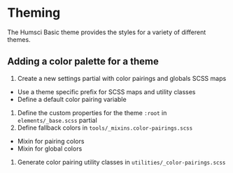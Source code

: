 # Theming

The Humsci Basic theme provides the styles for a variety of different themes.

## Adding a color palette for a theme
1. Create a new settings partial with color pairings and globals SCSS maps
  - Use a theme specific prefix for SCSS maps and utility classes
  - Define a default color pairing variable
1. Define the custom properties for the theme `:root` in `elements/_base.scss` partial
1. Define fallback colors in `tools/_mixins.color-pairings.scss`
  - Mixin for pairing colors
  - Mixin for global colors
1. Generate color pairing utility classes in `utilities/_color-pairings.scss`
